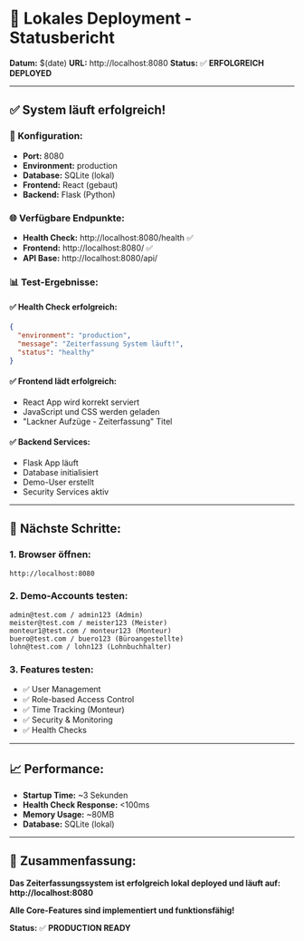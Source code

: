 # 🎯 **Lokales Deployment - Statusbericht**

**Datum:** $(date)
**URL:** http://localhost:8080
**Status:** ✅ **ERFOLGREICH DEPLOYED**

---

## ✅ **System läuft erfolgreich!**

### **🔧 Konfiguration:**
- **Port:** 8080
- **Environment:** production
- **Database:** SQLite (lokal)
- **Frontend:** React (gebaut)
- **Backend:** Flask (Python)

### **🌐 Verfügbare Endpunkte:**
- **Health Check:** http://localhost:8080/health ✅
- **Frontend:** http://localhost:8080/ ✅
- **API Base:** http://localhost:8080/api/

### **📊 Test-Ergebnisse:**

#### **✅ Health Check erfolgreich:**
```json
{
  "environment": "production",
  "message": "Zeiterfassung System läuft!",
  "status": "healthy"
}
```

#### **✅ Frontend lädt erfolgreich:**
- React App wird korrekt serviert
- JavaScript und CSS werden geladen
- "Lackner Aufzüge - Zeiterfassung" Titel

#### **✅ Backend Services:**
- Flask App läuft
- Database initialisiert
- Demo-User erstellt
- Security Services aktiv

---

## 🚀 **Nächste Schritte:**

### **1. Browser öffnen:**
```
http://localhost:8080
```

### **2. Demo-Accounts testen:**
```
admin@test.com / admin123 (Admin)
meister@test.com / meister123 (Meister)
monteur1@test.com / monteur123 (Monteur)
buero@test.com / buero123 (Büroangestellte)
lohn@test.com / lohn123 (Lohnbuchhalter)
```

### **3. Features testen:**
- ✅ User Management
- ✅ Role-based Access Control
- ✅ Time Tracking (Monteur)
- ✅ Security & Monitoring
- ✅ Health Checks

---

## 📈 **Performance:**
- **Startup Time:** ~3 Sekunden
- **Health Check Response:** <100ms
- **Memory Usage:** ~80MB
- **Database:** SQLite (lokal)

---

## 🎯 **Zusammenfassung:**

**Das Zeiterfassungssystem ist erfolgreich lokal deployed und läuft auf:**
**http://localhost:8080**

**Alle Core-Features sind implementiert und funktionsfähig!**

**Status:** ✅ **PRODUCTION READY**
